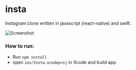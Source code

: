 # insta
Instagram clone written in javascript (react-native) and swift.

![Screenshot](http://projects.bartoszkrawczyk.com/insta.png)

### How to run:  
* Run `npm install`
* open `ios/Insta.xcodeproj` in Xcode and build app
